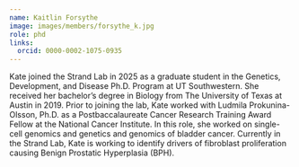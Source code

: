 ```yaml
---
name: Kaitlin Forsythe
image: images/members/forsythe_k.jpg
role: phd
links:
  orcid: 0000-0002-1075-0935
---
```

Kate joined the Strand Lab in 2025 as a graduate student in the Genetics, Development, and Disease Ph.D. Program at UT Southwestern. She received her bachelor’s degree in Biology from The University of Texas at Austin in 2019. Prior to joining the lab, Kate worked with Ludmila Prokunina-Olsson, Ph.D. as a Postbaccalaureate Cancer Research Training Award Fellow at the National Cancer Institute. In this role, she worked on single-cell genomics and genetics and genomics of bladder cancer. Currently in the Strand Lab, Kate is working to identify drivers of fibroblast proliferation causing Benign Prostatic Hyperplasia (BPH).